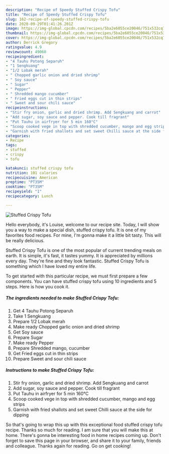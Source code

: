 ```yaml
---
description: "Recipe of Speedy Stuffed Crispy Tofu"
title: "Recipe of Speedy Stuffed Crispy Tofu"
slug: 162-recipe-of-speedy-stuffed-crispy-tofu
date: 2020-09-29T01:41:26.201Z
image: https://img-global.cpcdn.com/recipes/5ba2e6055ce20046/751x532cq70/stuffed-crispy-tofu-resipi-foto-utama.jpg
thumbnail: https://img-global.cpcdn.com/recipes/5ba2e6055ce20046/751x532cq70/stuffed-crispy-tofu-resipi-foto-utama.jpg
cover: https://img-global.cpcdn.com/recipes/5ba2e6055ce20046/751x532cq70/stuffed-crispy-tofu-resipi-foto-utama.jpg
author: Derrick Gregory
ratingvalue: 4.9
reviewcount: 49060
recipeingredient:
- "4 Tauhu Potong Separuh"
- "1 Sengkuang"
- "1/2 Lobak merah"
- " Chopped garlic onion and dried shrimp"
- " Soy sauce"
- " Sugar"
- " Pepper"
- " Shredded mango cucumber"
- " Fried eggs cut in thin strips"
- " Sweet and sour chili sauce"
recipeinstructions:
- "Stir fry onion, garlic and dried shrimp. Add Sengkuang and carrot"
- "Add sugar, soy sauce and pepper. Cook till fragrant"
- "Put Tauhu in airfryer for 5 min 160°C"
- "Scoop cooked vege in top with shredded cucumber, mango and egg strips"
- "Garnish with fried shallots and set sweet Chilli sauce at the side for dipping"
categories:
- Recipe
tags:
- stuffed
- crispy
- tofu

katakunci: stuffed crispy tofu 
nutrition: 101 calories
recipecuisine: American
preptime: "PT35M"
cooktime: "PT35M"
recipeyield: "1"
recipecategory: Lunch

---
```



![Stuffed Crispy Tofu](https://img-global.cpcdn.com/recipes/5ba2e6055ce20046/751x532cq70/stuffed-crispy-tofu-resipi-foto-utama.jpg)

Hello everybody, it's Louise, welcome to our recipe site. Today, I will show you a way to make a special dish, stuffed crispy tofu. It is one of my favorites food recipes. For mine, I'm gonna make it a little bit tasty. This will be really delicious.

Stuffed Crispy Tofu is one of the most popular of current trending meals on earth. It is simple, it's fast, it tastes yummy. It is appreciated by millions every day. They're fine and they look fantastic. Stuffed Crispy Tofu is something which I have loved my entire life.




To get started with this particular recipe, we must first prepare a few components. You can have stuffed crispy tofu using 10 ingredients and 5 steps. Here is how you cook it.

<!--inarticleads1-->

##### The ingredients needed to make Stuffed Crispy Tofu:

1. Get 4 Tauhu Potong Separuh
1. Take 1 Sengkuang
1. Prepare 1/2 Lobak merah
1. Make ready  Chopped garlic onion and dried shrimp
1. Get  Soy sauce
1. Prepare  Sugar
1. Make ready  Pepper
1. Prepare  Shredded mango, cucumber
1. Get  Fried eggs cut in thin strips
1. Prepare  Sweet and sour chili sauce




<!--inarticleads2-->

##### Instructions to make Stuffed Crispy Tofu:

1. Stir fry onion, garlic and dried shrimp. Add Sengkuang and carrot
1. Add sugar, soy sauce and pepper. Cook till fragrant
1. Put Tauhu in airfryer for 5 min 160°C
1. Scoop cooked vege in top with shredded cucumber, mango and egg strips
1. Garnish with fried shallots and set sweet Chilli sauce at the side for dipping




So that's going to wrap this up with this exceptional food stuffed crispy tofu recipe. Thanks so much for reading. I am sure that you will make this at home. There's gonna be interesting food in home recipes coming up. Don't forget to save this page in your browser, and share it to your family, friends and colleague. Thanks again for reading. Go on get cooking!
